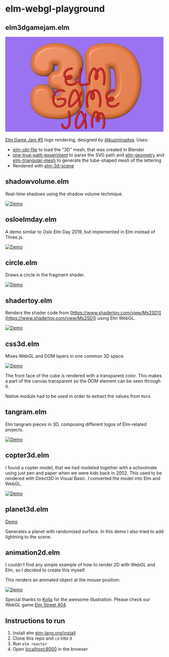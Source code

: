 # elm-webgl-playground

## elm3dgamejam.elm

[![Demo](screenshots/elm3dgamejam.png)](http://unsoundscapes.com/elm-webgl-playground/elm3dgamejam.html)

[Elm Game Jam #5](https://itch.io/jam/elm-game-jam-5) logo rendering, designed by [@kuzminadya](https://github.com/kuzminadya). Uses:

* [elm-obj-file](https://package.elm-lang.org/packages/w0rm/elm-obj-file/latest]/) to load the "3D" mesh, that was created in Blender
* [one-true-path-experiment](https://package.elm-lang.org/packages/folkertdev/one-true-path-experiment/latest/) to parse the SVG path and [elm-geometry](https://package.elm-lang.org/packages/ianmackenzie/elm-geometry/latest/) and
[elm-triangular-mesh](https://package.elm-lang.org/packages/ianmackenzie/elm-triangular-mesh/latest/) to generate the tube-shaped mesh of the lettering
* Rendered with [elm-3d-scene](https://package.elm-lang.org/packages/ianmackenzie/elm-3d-scene/latest/)

## shadowvolume.elm

Real-time shadows using the shadow volume technique.

[![Demo](screenshots/shadowvolume.png)](https://unsoundscapes.com/elm-webgl-playground/shadowvolume.html)

## osloelmday.elm

A demo similar to Oslo Elm Day 2019, but implemented in Elm instead of Three.js.

[![Demo](screenshots/osloelmday.gif)](https://unsoundscapes.com/elm-webgl-playground/osloelmday.html)

## circle.elm

Draws a circle in the fragment shader.

[![Demo](screenshots/circle.png)](https://unsoundscapes.com/elm-webgl-playground/circle.html)

## shadertoy.elm

Renders the shader code from [https://www.shadertoy.com/view/Ms2SD1](https://www.shadertoy.com/view/Ms2SD1) using Elm WebGL.

[![Demo](screenshots/shadertoy.png)](http://unsoundscapes.com/elm-webgl-playground/shadertoy.html)

## css3d.elm

Mixes WebGL and DOM layers in one common 3D space.

[![Demo](screenshots/css3d.gif)](http://unsoundscapes.com/elm-webgl-playground/css3d.html)

The front face of the cube is rendered with a transparent color. This makes
a part of the canvas transparent so the DOM element can be seen through it.

Native module had to be used in order to extract the values from `Mat4`.

## tangram.elm

Elm tangram pieces in 3D, composing different logos of Elm-related projects.

[![Demo](screenshots/tangram.gif)](http://unsoundscapes.com/elm-webgl-playground/tangram.html)

## copter3d.elm

I found a copter model, that we had modeled together with a schoolmate using just pen and paper when we were kids back in 2002. This used to be rendered with Direct3D in Visual Basic. I converted the model into Elm and WebGL.

[![Demo](screenshots/copter3d.gif)](http://unsoundscapes.com/elm-webgl-playground/copter3d.html)

## planet3d.elm

[Demo](http://unsoundscapes.com/elm-webgl-playground/planet3d.html)

Generates a planet with randomized surface. In this demo I also tried to add lightning to the scene.

## animation2d.elm

I couldn't find any simple example of how to render 2D
with WebGL and Elm, so I decided to create this myself.

This renders an animated object at the mouse position:

[![Demo](screenshots/animation2d.gif)](http://unsoundscapes.com/elm-webgl-playground/animation2d.html)

Special thanks to [Kolja](https://github.com/kolja) for the awesome illustration.
Please check our WebGL game [Elm Street 404](https://github.com/w0rm/elm-street-404).


## Instructions to run

1. Install elm [elm-lang.org/install](http://elm-lang.org/install)
2. Clone this repo and `cd` into it
3. Run `elm reactor`
4. Open [localhost:8000](http://localhost:8000) in the browser

